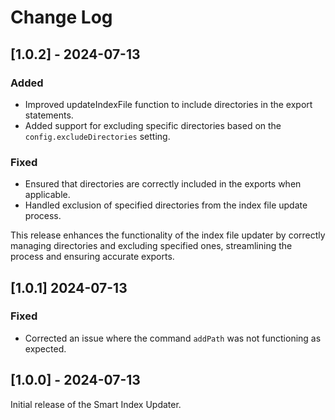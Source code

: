 # Change Log

## [1.0.2] - 2024-07-13

### Added

- Improved updateIndexFile function to include directories in the export statements.
- Added support for excluding specific directories based on the `config.excludeDirectories` setting.

### Fixed

- Ensured that directories are correctly included in the exports when applicable.
- Handled exclusion of specified directories from the index file update process.

This release enhances the functionality of the index file updater by correctly managing directories and excluding specified ones, streamlining the process and ensuring accurate exports.

## [1.0.1] 2024-07-13

### Fixed

- Corrected an issue where the command `addPath` was not functioning as expected.

## [1.0.0] - 2024-07-13

Initial release of the Smart Index Updater.
